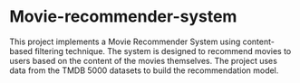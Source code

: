 # Movie-recommender-system
This project implements a Movie Recommender System using content-based filtering technique. The system is designed to recommend movies to users based on the content of the movies themselves. The project uses data from the TMDB 5000 datasets to build the recommendation model.
